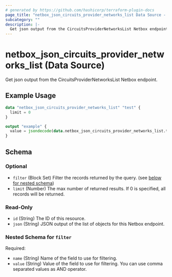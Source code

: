 ```yaml
---
# generated by https://github.com/hashicorp/terraform-plugin-docs
page_title: "netbox_json_circuits_provider_networks_list Data Source - netbox"
subcategory: ""
description: |-
  Get json output from the CircuitsProviderNetworksList Netbox endpoint.
---
```


# netbox_json_circuits_provider_networks_list (Data Source)

Get json output from the CircuitsProviderNetworksList Netbox endpoint.

## Example Usage

```terraform
data "netbox_json_circuits_provider_networks_list" "test" {
  limit = 0
}

output "example" {
  value = jsondecode(data.netbox_json_circuits_provider_networks_list.test.json)
}
```

<!-- schema generated by tfplugindocs -->
## Schema

### Optional

- `filter` (Block Set) Filter the records returned by the query. (see [below for nested schema](#nestedblock--filter))
- `limit` (Number) The max number of returned results. If 0 is specified, all records will be returned.

### Read-Only

- `id` (String) The ID of this resource.
- `json` (String) JSON output of the list of objects for this Netbox endpoint.

<a id="nestedblock--filter"></a>
### Nested Schema for `filter`

Required:

- `name` (String) Name of the field to use for filtering.
- `value` (String) Value of the field to use for filtering. You can use comma separated values as AND operator.
